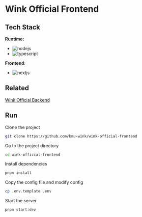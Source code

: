 # Wink Official Frontend

## Tech Stack

**Runtime:**
- ![nodejs](https://img.shields.io/badge/node.js-5FA04E?style=for-the-badge&logo=node.js&logoColor=white)
- ![typescript](https://img.shields.io/badge/typescript-3178C6?style=for-the-badge&logo=typescript&logoColor=white)

**Frontend:**
- ![nextjs](https://img.shields.io/badge/Next.js-000000?style=for-the-badge&logo=next.js&logoColor=white)


## Related
[Wink Official Backend](https://github.com/kmu-wink/wink-official-backend)


## Run

Clone the project

```bash
git clone https://github.com/kmu-wink/wink-official-frontend
```

Go to the project directory

```bash
cd wink-official-frontend
```

Install dependencies

```bash
pnpm install
```

Copy the config file and modify config

```bash
cp .env.template .env
```

Start the server

```bash
pnpm start:dev
```
